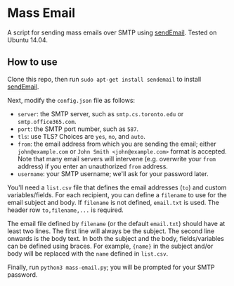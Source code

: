 # Mass Email
A script for sending mass emails over SMTP using [sendEmail](http://caspian.dotconf.net/menu/Software/SendEmail/). Tested on Ubuntu 14.04.

## How to use
Clone this repo, then run `sudo apt-get install sendemail` to install [sendEmail](http://caspian.dotconf.net/menu/Software/SendEmail/).

Next, modify the `config.json` file as follows:

- `server`: the SMTP server, such as `smtp.cs.toronto.edu` or `smtp.office365.com`.
- `port`: the SMTP port number, such as `587`.
- `tls`: use TLS? Choices are `yes`, `no`, and `auto`.
- `from`: the email address from which you are sending the email; either `john@example.com` or `John Smith <john@example.com>` format is accepted. Note that many email servers will intervene (e.g. overwrite your `from` address) if you enter an unauthorized `from` address.
- `username`: your SMTP username; we'll ask for your password later.

You'll need a `list.csv` file that defines the email addresses (`to`) and custom variables/fields. For each recipient, you can define a `filename` to use for the email subject and body. If `filename` is not defined, `email.txt` is used. The header row `to,filename,...` is required.

The email file defined by `filename` (or the default `email.txt`) should have at least two lines. The first line will always be the subject. The second line onwards is the body text. In both the subject and the body, fields/variables can be defined using braces. For example, `{name}` in the subject and/or body will be replaced with the `name` defined in `list.csv`.

Finally, run `python3 mass-email.py`; you will be prompted for your SMTP password.